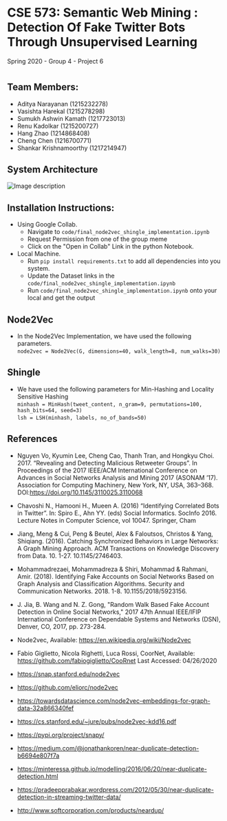# CSE 573: Semantic Web Mining : Detection Of Fake Twitter Bots Through Unsupervised Learning
Spring 2020 - Group 4 - Project 6 
# 

## Team Members:
* Aditya Narayanan (1215232278)
* Vasishta Harekal (1215278298)
* Sumukh Ashwin Kamath (1217723013)
* Renu Kadolkar (1215200727)
* Hang Zhao (1214868408)
* Cheng Chen (1216700771)
* Shankar Krishnamoorthy (1217214947)

## System Architecture
![Image description](https://github.com/vasishtahd/Twitter-Bot-Detection-With-Graph-Analytics/blob/master/system_design.png)

## Installation Instructions:
* Using Google Collab.
  * Navigate to ```code/final_node2vec_shingle_implementation.ipynb```
  * Request Permission from one of the group meme
  * Click on the "Open in Collab" Link in the python Notebook.
* Local Machine.
  * Run ```pip install requirements.txt``` to add all dependencies into you system.
  * Update the Dataset links in the ```code/final_node2vec_shingle_implementation.ipynb```
  * Run ```code/final_node2vec_shingle_implementation.ipynb``` onto your local and get the output
##  Node2Vec
*   In the Node2Vec Implementation, we have used the following parameters. <br>
    ```node2vec = Node2Vec(G, dimensions=40, walk_length=8, num_walks=30)```

##  Shingle
*  We have used the following parameters for Min-Hashing and Locality Sensitive Hashing <br>
   ```minhash = MinHash(tweet_content, n_gram=9, permutations=100, hash_bits=64, seed=3)``` <br>
   ```lsh = LSH(minhash, labels, no_of_bands=50)```

## References
* Nguyen Vo, Kyumin Lee, Cheng Cao, Thanh Tran, and Hongkyu Choi. 2017. “Revealing and Detecting Malicious Retweeter Groups”. In Proceedings of the 2017 IEEE/ACM International Conference on Advances in Social Networks Analysis and Mining 2017 (ASONAM ’17). Association for Computing Machinery, New York, NY, USA, 363–368. DOI:https://doi.org/10.1145/3110025.3110068

* Chavoshi N., Hamooni H., Mueen A. (2016) “Identifying Correlated Bots in Twitter”. In: Spiro E., Ahn YY. (eds) Social Informatics. SocInfo 2016. Lecture Notes in Computer Science, vol 10047. Springer, Cham

* Jiang, Meng & Cui, Peng & Beutel, Alex & Faloutsos, Christos & Yang, Shiqiang. (2016). Catching Synchronized Behaviors in Large Networks: A Graph Mining Approach. ACM Transactions on Knowledge Discovery from Data. 10. 1-27. 10.1145/2746403. 

* Mohammadrezaei, Mohammadreza & Shiri, Mohammad & Rahmani, Amir. (2018). Identifying Fake Accounts on Social Networks Based on Graph Analysis and Classification Algorithms. Security and Communication Networks. 2018. 1-8. 10.1155/2018/5923156. 

* J. Jia, B. Wang and N. Z. Gong, "Random Walk Based Fake Account Detection in Online Social Networks," 2017 47th Annual IEEE/IFIP International Conference on Dependable Systems and Networks (DSN), Denver, CO, 2017, pp. 273-284.

* Node2vec, Available: https://en.wikipedia.org/wiki/Node2vec

* Fabio Giglietto, Nicola Righetti, Luca Rossi, CoorNet, Available: https://github.com/fabiogiglietto/CooRnet Last Accessed: 04/26/2020

*  https://snap.stanford.edu/node2vec 

*  https://github.com/eliorc/node2vec

*  https://towardsdatascience.com/node2vec-embeddings-for-graph-data-32a866340fef   

*  https://cs.stanford.edu/~jure/pubs/node2vec-kdd16.pdf

*  https://pypi.org/project/snapy/

*  https://medium.com/@jonathankoren/near-duplicate-detection-b6694e807f7a

*  https://minteressa.github.io/modelling/2016/06/20/near-duplicate-detection.html

*  https://pradeepprabakar.wordpress.com/2012/05/30/near-duplicate-detection-in-streaming-twitter-data/

*  http://www.softcorporation.com/products/neardup/
